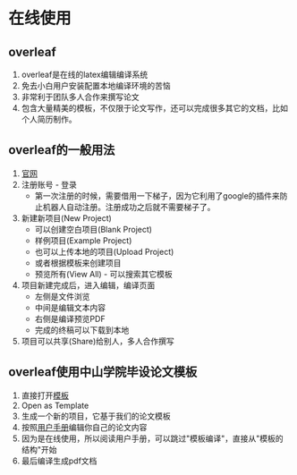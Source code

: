 # 在线使用

## overleaf 
1. overleaf是在线的latex编辑编译系统
2. 免去小白用户安装配置本地编译环境的苦恼
3. 非常利于团队多人合作来撰写论文
4. 包含大量精美的模板，不仅限于论文写作，还可以完成很多其它的文档，比如个人简历制作。 

## overleaf的一般用法
1. [官网](https://cn.overleaf.com/)
2. 注册账号 - 登录
   - 第一次注册的时候，需要借用一下梯子，因为它利用了google的插件来防止机器人自动注册。注册成功之后就不需要梯子了。
3. 新建新项目(New Project)
   - 可以创建空白项目(Blank Project)
   - 样例项目(Example Project)
   - 也可以上传本地的项目(Upload Project)
   - 或者根据模板来创建项目
   - 预览所有(View All) - 可以搜索其它模板
4. 项目新建完成后，进入编辑，编译页面
   - 左侧是文件浏览
   - 中间是编辑文本内容
   - 右侧是编译预览PDF
   - 完成的终稿可以下载到本地
5. 项目可以共享(Share)给别人，多人合作撰写

## overleaf使用中山学院毕设论文模板
1. 直接打开[模板](https://cn.overleaf.com/latex/templates/zsc-sc-thesis/bvhhjhgvpjbx)
2. Open as Template 
3. 生成一个新的项目，它基于我们的论文模板
4. 按照[用户手册](ug.md)编辑你自己的论文内容
5. 因为是在线使用，所以阅读用户手册，可以跳过"模板编译"，直接从"模板的结构"开始
6. 最后编译生成pdf文档